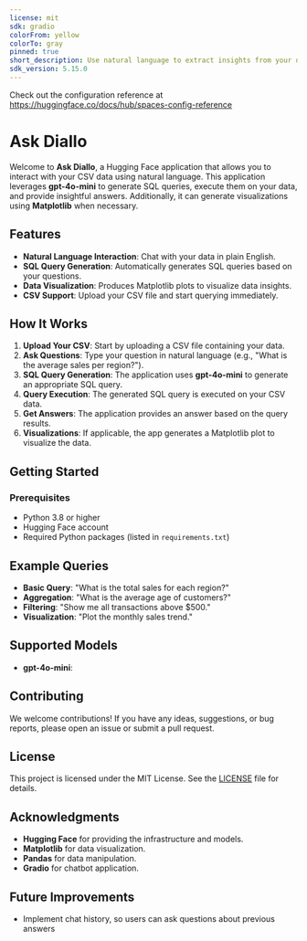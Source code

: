 ```yaml
---
license: mit
sdk: gradio
colorFrom: yellow
colorTo: gray
pinned: true
short_description: Use natural language to extract insights from your data
sdk_version: 5.15.0
---
```

Check out the configuration reference at https://huggingface.co/docs/hub/spaces-config-reference

# Ask Diallo

Welcome to **Ask Diallo**, a Hugging Face application that allows you to interact with your CSV data using natural language. This application leverages **gpt-4o-mini** to generate SQL queries, execute them on your data, and provide insightful answers. Additionally, it can generate visualizations using **Matplotlib** when necessary.

## Features

- **Natural Language Interaction**: Chat with your data in plain English.
- **SQL Query Generation**: Automatically generates SQL queries based on your questions.
- **Data Visualization**: Produces Matplotlib plots to visualize data insights.
- **CSV Support**: Upload your CSV file and start querying immediately.

## How It Works
1. **Upload Your CSV**: Start by uploading a CSV file containing your data.
2. **Ask Questions**: Type your question in natural language (e.g., "What is the average sales per region?").
3. **SQL Query Generation**: The application uses **gpt-4o-mini** to generate an appropriate SQL query.
4. **Query Execution**: The generated SQL query is executed on your CSV data.
5. **Get Answers**: The application provides an answer based on the query results.
6. **Visualizations**: If applicable, the app generates a Matplotlib plot to visualize the data.

## Getting Started

### Prerequisites

- Python 3.8 or higher
- Hugging Face account
- Required Python packages (listed in `requirements.txt`)

## Example Queries

- **Basic Query**: "What is the total sales for each region?"
- **Aggregation**: "What is the average age of customers?"
- **Filtering**: "Show me all transactions above $500."
- **Visualization**: "Plot the monthly sales trend."

## Supported Models
- **gpt-4o-mini**: 

## Contributing

We welcome contributions! If you have any ideas, suggestions, or bug reports, please open an issue or submit a pull request.

## License

This project is licensed under the MIT License. See the [LICENSE](LICENSE) file for details.

## Acknowledgments

- **Hugging Face** for providing the infrastructure and models.
- **Matplotlib** for data visualization.
- **Pandas** for data manipulation.
- **Gradio** for chatbot application.

## Future Improvements
- Implement chat history, so users can ask questions about previous answers
